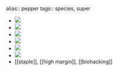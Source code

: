alias:: pepper
tags:: species, super

- ![](https://peach-geographical-bat-397.mypinata.cloud/ipfs/QmbDu6WE4VYoSZGfTN7vkvDVpwy7t6uoQLD2uNamj7wv7k)
- ![](https://peach-geographical-bat-397.mypinata.cloud/ipfs/QmPT7g4XAMTqXh3mSUhYVAe6JcR5jUrG3X36ETBqAVMJqz)
- ![](https://peach-geographical-bat-397.mypinata.cloud/ipfs/QmS97AedXGKv3g8G1QpbvhCf6Y1fbXmdz4cC6S1bRXKPqk)
- ![](https://peach-geographical-bat-397.mypinata.cloud/ipfs/QmUw1ctxCdLLBZrgMjAGtQXugiQHGDL5CDSb82wUV6HRjQ)
- ![](https://peach-geographical-bat-397.mypinata.cloud/ipfs/QmabDJYFd3i45rSaJGaSKfETPYdvtRwcgtTkYtZsUNPSX1)
- ![](https://peach-geographical-bat-397.mypinata.cloud/ipfs/QmcnvLWtwRFZ8j8TA6ku7e8bUtguec78k9ksd2KaBNnmRh)
- [[staple]], [[high margin]], [[biohacking]]